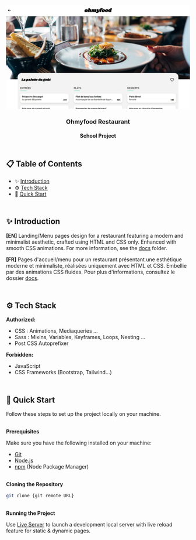 <div align="center">
    <a href="https://ohmyfood-fv.netlify.app target="_blank">
      <img src=".docs/preview.webp" alt="Project Banner">
    </a>
  <h3 align="center">Ohmyfood Restaurant</h3>
  <h4 align="center">School Project</h4>
</div>

##  <br /> 📋 <a name="table">Table of Contents</a>

- ✨ [Introduction](#introduction)
- ⚙️ [Tech Stack](#tech-stack)
- 🚀 [Quick Start](#quick-start)

##  <br /> <a name="introduction">✨ Introduction</a>

**[EN]** Landing/Menu pages design for a restaurant featuring a modern and minimalist aesthetic, crafted using HTML and CSS only. Enhanced with smooth CSS animations. For more information, see the [docs](/docs/) folder.



**[FR]** Pages d'accueil/menu pour un restaurant présentant une esthétique moderne et minimaliste, réalisées uniquement avec HTML et CSS. Embellie par des animations CSS fluides. 
Pour plus d'informations, consultez le dossier [docs](/docs/).

##  <br /> <a name="tech-stack">⚙️ Tech Stack</a>

**Authorized:** 
- CSS : Animations, Mediaqueries ...
- Sass : Mixins, Variables, Keyframes, Loops, Nesting ...
- Post CSS Autoprefixer 

**Forbidden:** 
- JavaScript 
- CSS Frameworks (Bootstrap, Tailwind...)

## <br /> <a name="quick-start">🚀 Quick Start</a>

Follow these steps to set up the project locally on your machine.

<br/>**Prerequisites**

Make sure you have the following installed on your machine:

- [Git](https://git-scm.com/)
- [Node.js](https://nodejs.org/en)
- [npm](https://www.npmjs.com/) (Node Package Manager)

<br/>**Cloning the Repository**

```bash
git clone {git remote URL}
```

<br/>**Running the Project**

Use [Live Server](https://marketplace.visualstudio.com/items?itemName=ritwickdey.LiveServer)
to launch a development local server with live reload feature for static & dynamic pages.